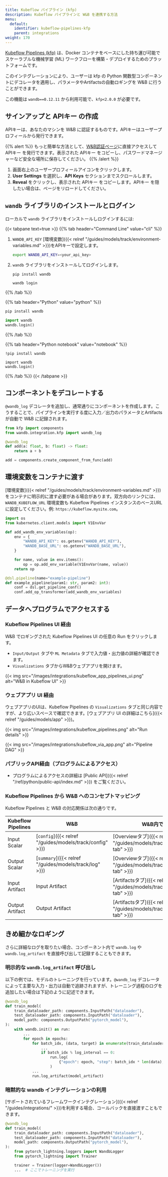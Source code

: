 ```yaml
---
title: Kubeflow パイプライン (kfp)
description: Kubeflow パイプラインと W&B を連携する方法
menu:
  default:
    identifier: kubeflow-pipelines-kfp
    parent: integrations
weight: 170
---
```


[Kubeflow Pipelines (kfp)](https://www.kubeflow.org/docs/components/pipelines/overview/) は、Docker コンテナをベースにした持ち運び可能でスケーラブルな機械学習 (ML) ワークフローを構築・デプロイするためのプラットフォームです。

このインテグレーションにより、ユーザーは kfp の Python 関数型コンポーネントにデコレータを適用し、パラメータやArtifactsの自動ロギングを W&B に行うことができます。

この機能は `wandb==0.12.11` から利用可能で、`kfp<2.0.0` が必要です。

## サインアップと APIキー の作成

APIキーは、あなたのマシンを W&B に認証するものです。APIキーはユーザープロフィールから発行できます。

{{% alert %}}
もっと簡単な方法として、[W&B認証ページ](https://wandb.ai/authorize)に直接アクセスして APIキー を発行できます。表示された APIキー をコピーし、パスワードマネージャーなど安全な場所に保存してください。
{{% /alert %}}

1. 画面右上のユーザープロフィールアイコンをクリックします。
1. **User Settings** を選択し、**API Keys** セクションまでスクロールします。
1. **Reveal** をクリックし、表示された APIキー をコピーします。APIキー を隠したい場合は、ページをリロードしてください。

## `wandb` ライブラリのインストールとログイン

ローカルで `wandb` ライブラリをインストールしログインするには:

{{< tabpane text=true >}}
{{% tab header="Command Line" value="cli" %}}

1. `WANDB_API_KEY` [環境変数]({{< relref "/guides/models/track/environment-variables.md" >}})をAPIキーで設定します。

    ```bash
    export WANDB_API_KEY=<your_api_key>
    ```

1. `wandb` ライブラリをインストールしてログインします。



    ```shell
    pip install wandb

    wandb login
    ```

{{% /tab %}}

{{% tab header="Python" value="python" %}}

```bash
pip install wandb
```
```python
import wandb
wandb.login()
```

{{% /tab %}}

{{% tab header="Python notebook" value="notebook" %}}

```notebook
!pip install wandb

import wandb
wandb.login()
```

{{% /tab %}}
{{< /tabpane >}}

## コンポーネントをデコレートする

`@wandb_log` デコレータを追加し、通常通りにコンポーネントを作成します。こうすることで、パイプラインを実行する度に入力／出力のパラメータとArtifactsが自動で W&B に記録されます。

```python
from kfp import components
from wandb.integration.kfp import wandb_log

@wandb_log
def add(a: float, b: float) -> float:
    return a + b

add = components.create_component_from_func(add)
```

## 環境変数をコンテナに渡す

[環境変数]({{< relref "/guides/models/track/environment-variables.md" >}})をコンテナに明示的に渡す必要がある場合があります。双方向のリンクには、`WANDB_KUBEFLOW_URL` 環境変数も Kubeflow Pipelines インスタンスのベースURLに設定してください。例: `https://kubeflow.mysite.com`。

```python
import os
from kubernetes.client.models import V1EnvVar

def add_wandb_env_variables(op):
    env = {
        "WANDB_API_KEY": os.getenv("WANDB_API_KEY"),
        "WANDB_BASE_URL": os.getenv("WANDB_BASE_URL"),
    }

    for name, value in env.items():
        op = op.add_env_variable(V1EnvVar(name, value))
    return op

@dsl.pipeline(name="example-pipeline")
def example_pipeline(param1: str, param2: int):
    conf = dsl.get_pipeline_conf()
    conf.add_op_transformer(add_wandb_env_variables)
```

## データへプログラムでアクセスする

### Kubeflow Pipelines UI 経由

W&B でロギングされた Kubeflow Pipelines UI の任意の Run をクリックします。

* `Input/Output` タブや `ML Metadata` タブで入力値・出力値の詳細が確認できます。
* `Visualizations` タブからW&Bウェブアプリを開けます。

{{< img src="/images/integrations/kubeflow_app_pipelines_ui.png" alt="W&B in Kubeflow UI" >}}

### ウェブアプリ UI 経由

ウェブアプリのUIは、Kubeflow Pipelines の `Visualizations` タブと同じ内容ですが、より広いスペースで確認できます。[ウェブアプリ UI の詳細はこちら]({{< relref "/guides/models/app" >}})。

{{< img src="/images/integrations/kubeflow_pipelines.png" alt="Run details" >}}

{{< img src="/images/integrations/kubeflow_via_app.png" alt="Pipeline DAG" >}}

### パブリックAPI経由（プログラムによるアクセス）

* プログラムによるアクセスの詳細は [Public API]({{< relref "/ref/python/public-api/index.md" >}}) をご覧ください。

### Kubeflow Pipelines から W&B へのコンセプトマッピング

Kubeflow Pipelines と W&B の対応関係は次の通りです。

| Kubeflow Pipelines | W&B | W&B内での場所 |
| ------------------ | --- | --------------- |
| Input Scalar | [`config`]({{< relref "/guides/models/track/config" >}}) | [Overviewタブ]({{< relref "/guides/models/track/runs/#overview-tab" >}}) |
| Output Scalar | [`summary`]({{< relref "/guides/models/track/log" >}}) | [Overviewタブ]({{< relref "/guides/models/track/runs/#overview-tab" >}}) |
| Input Artifact | Input Artifact | [Artifactsタブ]({{< relref "/guides/models/track/runs/#artifacts-tab" >}}) |
| Output Artifact | Output Artifact | [Artifactsタブ]({{< relref "/guides/models/track/runs/#artifacts-tab" >}}) |

## きめ細かなロギング

さらに詳細なログを取りたい場合、コンポーネント内で `wandb.log` や `wandb.log_artifact` を直接呼び出して記録することもできます。

### 明示的な `wandb.log_artifact` 呼び出し

以下の例では、モデルのトレーニングを行っています。`@wandb_log` デコレータによって主要な入力・出力は自動で追跡されますが、トレーニング過程のログを追加したい場合は下記のように記述できます。

```python
@wandb_log
def train_model(
    train_dataloader_path: components.InputPath("dataloader"),
    test_dataloader_path: components.InputPath("dataloader"),
    model_path: components.OutputPath("pytorch_model"),
):
    with wandb.init() as run:
        ...
        for epoch in epochs:
            for batch_idx, (data, target) in enumerate(train_dataloader):
                ...
                if batch_idx % log_interval == 0:
                    run.log(
                        {"epoch": epoch, "step": batch_idx * len(data), "loss": loss.item()}
                    )
            ...
            run.log_artifact(model_artifact)
```

### 暗黙的な wandb インテグレーションの利用

[サポートされているフレームワークインテグレーション]({{< relref "/guides/integrations/" >}})を利用する場合、コールバックを直接渡すこともできます。

```python
@wandb_log
def train_model(
    train_dataloader_path: components.InputPath("dataloader"),
    test_dataloader_path: components.InputPath("dataloader"),
    model_path: components.OutputPath("pytorch_model"),
):
    from pytorch_lightning.loggers import WandbLogger
    from pytorch_lightning import Trainer

    trainer = Trainer(logger=WandbLogger())
    ...  # ここでトレーニングを実行
```
